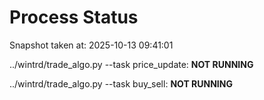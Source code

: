 # Process Status

Snapshot taken at: 2025-10-13 09:41:01

../wintrd/trade_algo.py --task price_update: **NOT RUNNING**

../wintrd/trade_algo.py --task buy_sell: **NOT RUNNING**

